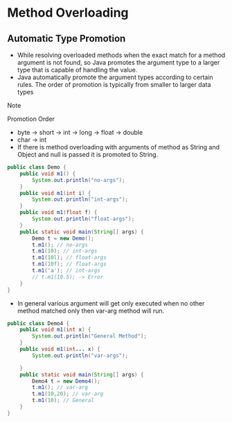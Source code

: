 # Method Overloading


## Automatic Type Promotion
* While resolving overloaded methods  when the exact match for a method argument is not found, so Java promotes the argument type to a larger type that is capable of handling the value.
* Java automatically promote the argument types according to certain rules. The order of promotion is typically from smaller to larger data types 

>[!Note] 
> Promotion Order
>   * byte → short → int → long → float → double
>   * char → int
>   * If there is method overloading with arguments of method as String and Object and null is passed it is promoted to String. 

```java
public class Demo {
    public void m1() {
        System.out.println("no-args");
    }
    public void m1(int i) {
        System.out.println("int-args");
    }
    public void m1(float f) {
        System.out.println("float-args");
    }
    public static void main(String[] args) {
        Demo t = new Demo();
        t.m1(); // no-args
        t.m1(10); // int-args
        t.m1(10l); // float-args
        t.m1(10f); // float-args
        t.m1('a'); // int-args
        // t.m1(10.5); -> Error
    }
}
```
* In general various argument will get only executed when no other method matched only then var-arg method will run.
```java
public class Demo4 {
    public void m1(int x) {
        System.out.println("General Method");
    }
    public void m1(int... x) {
        System.out.println("var-args");

    }
    public static void main(String[] args) {
        Demo4 t = new Demo4();
        t.m1(); // var-arg
        t.m1(10,20); // var-arg
        t.m1(10); // General
    }
}
```